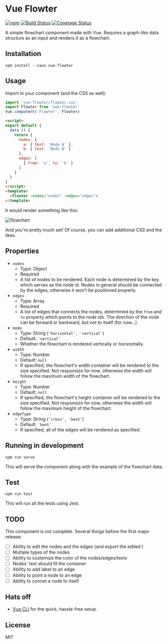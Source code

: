 # Vue Flowter
[![npm](https://img.shields.io/npm/v/vue-flowter.svg)](https://www.npmjs.com/package/vue-flowter)
[![Build Status](https://travis-ci.com/briwa/vue-flowter.svg?branch=master)](https://travis-ci.com/briwa/vue-flowter)
[![Coverage Status](https://coveralls.io/repos/github/briwa/vue-flowter/badge.svg?branch=master)](https://coveralls.io/github/briwa/vue-flowter?branch=master)

A simple flowchart component made with Vue. Requires a graph-like data structure as an input and renders it as a flowchart.

## Installation
```
npm install --save vue-flowter
```

## Usage
Import in your component (and the CSS as well):
```javascript
import 'vue-flowter/flowter.css'
import Flowter from 'vue-flowter'
Vue.component('Flowter', Flowter)
```

```html
<script>
export default {
  data () {
    return {
      nodes: {
        a: { text: 'Node A' },
        b: { text: 'Node B' }
      },
      edges: [
        { from: 'a', to: 'b' }
      ]
    }
  }
}
</script>
<template>
  <flowter :nodes="nodes" :edges="edges">
</template>
```

It would render something like this:

![flowchart](https://user-images.githubusercontent.com/8046636/54611144-619e7a00-4a91-11e9-8efe-11932f6727d4.png)

And you're pretty much set! Of course, you can add additional CSS and the likes.

## Properties
- `nodes`
  - Type: Object
  - Required
  - A list of nodes to be rendered. Each node is determined by the key which serves as the node id.
    Nodes in general should be connected by the edges, otherwise it won't be positioned properly.
- `edges`
  - Type: Array
  - Required
  - A list of edges that connects the nodes, determined by the `from` and `to` property
    which points to the node ids. The direction of the node can be forward or backward, but not
    to itself (for now...).
- `mode`
  - Type: String (`'horizontal', 'vertical'`)
  - Default: `'vertical'`
  - Whether the flowchart is rendered vertically or horizontally.
- `width`
  - Type: Number
  - Default: `null`
  - If specified, the flowchart's width container will be rendered to the size specified. Not responsize for now,
    otherwise the width will follow the maximum width of the flowchart.
- `height`
  - Type: Number
  - Default: `null`
  - If specified, the flowchart's height container will be rendered to the size specified. Not responsize for now,
    otherwise the width will follow the maximum height of the flowchart.
- `edgeType`
  - Type: String (`'cross', 'bent'`)
  - Default: `'bent'`
  - If specified, all of the edges will be rendered as specified.

## Running in development
```
npm run serve
```
This will serve the component along with the example of the flowchart data.

## Test
```
npm run test
```
This will run all the tests using Jest.

## TODO
This component is not complete. Several things before the first major release:
- [ ] Ability to edit the nodes and the edges (and export the edited )
- [ ] Multiple types of the nodes
- [ ] Ability to customize the color of the nodes/edges/texts
- [ ] Nodes' text should fit the container
- [ ] Ability to add label to an edge
- [ ] Ability to point a node to an edge
- [ ] Ability to connet a node to itself

## Hats off
- [Vue CLI](https://cli.vuejs.org/) for the quick, hassle-free setup.

## License
MIT
